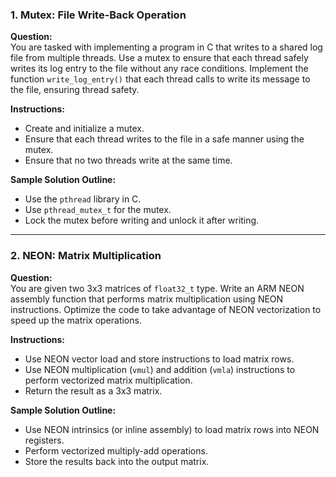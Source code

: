 ### 1. Mutex: File Write-Back Operation
**Question:**  
You are tasked with implementing a program in C that writes to a shared log file from multiple threads. Use a mutex to ensure that each thread safely writes its log entry to the file without any race conditions. Implement the function `write_log_entry()` that each thread calls to write its message to the file, ensuring thread safety.

**Instructions:**
- Create and initialize a mutex.
- Ensure that each thread writes to the file in a safe manner using the mutex.
- Ensure that no two threads write at the same time.

**Sample Solution Outline:**
- Use the `pthread` library in C.
- Use `pthread_mutex_t` for the mutex.
- Lock the mutex before writing and unlock it after writing.

---

### 2. NEON: Matrix Multiplication
**Question:**  
You are given two 3x3 matrices of `float32_t` type. Write an ARM NEON assembly function that performs matrix multiplication using NEON instructions. Optimize the code to take advantage of NEON vectorization to speed up the matrix operations.

**Instructions:**
- Use NEON vector load and store instructions to load matrix rows.
- Use NEON multiplication (`vmul`) and addition (`vmla`) instructions to perform vectorized matrix multiplication.
- Return the result as a 3x3 matrix.

**Sample Solution Outline:**
- Use NEON intrinsics (or inline assembly) to load matrix rows into NEON registers.
- Perform vectorized multiply-add operations.
- Store the results back into the output matrix.
